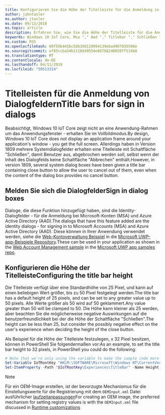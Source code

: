 ```yaml
---
title: Konfigurieren Sie die Höhe der Titelleiste für die Anmeldung in Dialogfeldern
author: johntasler
ms.author: jtasler
ms.date: 09/13/2018
ms.topic: article
description: Erfahren Sie, wie Sie die Höhe der Titelleiste für die Anmeldung in Dialogfelder in Windows 10 IoT Core, Version 1809 konfigurieren.
keywords: Windows 10 IoT Core, Msa "," Aad "," Titlebar "," Schließen "," Abbrechen ", entwickelt, web, Konto WebAccountManagement, Anmeldung anmelden
ms.custom: RS5
ms.openlocfilehash: 69f59b4416c5db39d119994139eba4907035598e
ms.sourcegitcommit: ef85ccba54b1118d49554e88768240020ff514b0
ms.translationtype: MT
ms.contentlocale: de-DE
ms.lasthandoff: 04/11/2019
ms.locfileid: "59513314"
---
```

# <a name="title-bars-for-sign-in-dialogs"></a><span data-ttu-id="7cac7-104">Titelleisten für die Anmeldung von Dialogfeldern</span><span class="sxs-lookup"><span data-stu-id="7cac7-104">Title bars for sign in dialogs</span></span>

<span data-ttu-id="7cac7-105">Beabsichtigt, Windows 10 IoT Core zeigt nicht an eine Anwendung-Rahmen um das Anwendungsfenster \- erhalten Sie im Vollbildmodus.</span><span class="sxs-lookup"><span data-stu-id="7cac7-105">By design, Windows 10 IoT Core does not display an application frame around your application's window \- you get the full screen.</span></span> <span data-ttu-id="7cac7-106">Allerdings haben in Version 1809 mehrere Systemdialogfelder erhalten eine Titelleiste mit Schaltfläche "Schließen", damit Benutzer aus, abgebrochen werden soll, selbst wenn der Inhalt des Dialogfelds keine Schaltfläche "Abbrechen" enthält.</span><span class="sxs-lookup"><span data-stu-id="7cac7-106">However, in version 1809, several system dialog boxes have been given a title bar containing close button to allow the user to cancel out of them, even when the content of the dialog box provides no cancel button.</span></span>

## <a name="sign-in-dialog-boxes"></a><span data-ttu-id="7cac7-107">Melden Sie sich die Dialogfelder</span><span class="sxs-lookup"><span data-stu-id="7cac7-107">Sign in dialog boxes</span></span>

<span data-ttu-id="7cac7-108">Dialoge, die diese Funktion hinzugefügt haben, sind die Identity-Dialogfelder - für die Anmeldung bei Microsoft-Konten (MSA) und Azure Active Directory (AAD).</span><span class="sxs-lookup"><span data-stu-id="7cac7-108">The dialogs that have this feature added are the identity dialogs - for signing in to Microsoft Accounts (MSA) and Azure Active Directory (AAD).</span></span> <span data-ttu-id="7cac7-109">Diese können in Ihrer Anwendung verwendet werden, siehe die [Web-Kontoverwaltung Beispiel](https://github.com/Microsoft/Windows-universal-samples/tree/master/Samples/WebAccountManagement) in die [Microsoft UWP-app-Beispiele Repository](https://github.com/Microsoft/Windows-universal-samples).</span><span class="sxs-lookup"><span data-stu-id="7cac7-109">These can be used in your application as shown in the [Web Account Management sample](https://github.com/Microsoft/Windows-universal-samples/tree/master/Samples/WebAccountManagement) in the [Microsoft UWP app samples repo](https://github.com/Microsoft/Windows-universal-samples).</span></span>

## <a name="configuring-the-title-bar-height"></a><span data-ttu-id="7cac7-110">Konfigurieren die Höhe der Titelleiste</span><span class="sxs-lookup"><span data-stu-id="7cac7-110">Configuring the title bar height</span></span>

<span data-ttu-id="7cac7-111">Die Titelleiste verfügt über eine Standardhöhe von 25 Pixel, und kann auf einen beliebigen Wert größer, bis zu 50 Pixel festgelegt werden.</span><span class="sxs-lookup"><span data-stu-id="7cac7-111">The title bar has a default height of 25 pixels, and can be set to any greater value up to 50 pixels.</span></span> <span data-ttu-id="7cac7-112">Alle Werte größer als 50 wird auf 50 geklammert.</span><span class="sxs-lookup"><span data-stu-id="7cac7-112">Any value greater than 50 will be clamped to 50.</span></span> <span data-ttu-id="7cac7-113">Die Höhe kann kleiner als 25 werden, aber beachten Sie die möglicherweise negative Auswirkungen auf die benutzerfreundlichkeit bei der die Höhe der Schaltfläche "Schließen".</span><span class="sxs-lookup"><span data-stu-id="7cac7-113">The height can be less than 25, but consider the possibly negative effect on the user's experience when deciding the height of the close button.</span></span>

<span data-ttu-id="7cac7-114">Als Beispiel für die Höhe der Titelleiste festzulegen, x 32 Pixel besitzen, können in PowerShell Sie folgendermaßen vor:</span><span class="sxs-lookup"><span data-stu-id="7cac7-114">As an example, to set the title bar height to 32 pixels, in PowerShell you could do the following:</span></span>
```powershell
# Note that we're only using the variable to make the sample code more narrow
Set-Variable IoTRootKey "HKLM:\SOFTWARE\Microsoft\Windows NT\CurrentVersion\Winlogon\IoTShellExtension"
Set-ItemProperty -Path "$IoTRootKey\Experiences\TitleBar" -Name Height -Type DWord -Value 32
```

> [!NOTE]
> <span data-ttu-id="7cac7-115">Für ein OEM-Image erstellen, ist der bevorzugte Mechanismus für die Einstellungswerte für die Registrierung mit dem `OEMInput.xml` Datei ausführlicher [laufzeitanpassungen](/windows-hardware/manufacture/iot/oscustomizations#runtime-customizations)</span><span class="sxs-lookup"><span data-stu-id="7cac7-115">For creating an OEM image, the preferred mechanism for setting registry values is with the `OEMInput.xml` file discussed in [Runtime customizations](/windows-hardware/manufacture/iot/oscustomizations#runtime-customizations)</span></span>
